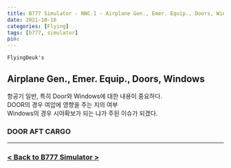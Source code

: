 ```yaml
---
title: B777 Simulator - NNC.1 - Airplane Gen., Emer. Equip., Doors, Windows
date: 2021-10-16
categories: [Flying]
tags: [b777, simulator]
pin:
---
```


`FlyingDeuk's`
>

## Airplane Gen., Emer. Equip., Doors, Windows
항공기 일반, 특히 Door와 Windows에 대한 내용이 중요하다. <br>
DOOR의 경우 여압에 영향을 주는 지의 여부 <br>
Windows의 경우 시야확보가 되는 냐가 주된 이슈가 되겠다.

### DOOR AFT CARGO



----------

### [< Back to B777 Simulator >](/posts/B777-sim/)
